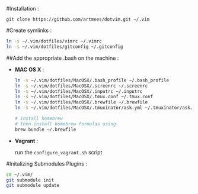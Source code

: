 #Installation :

    git clone https://github.com/artmees/dotvim.git ~/.vim

#Create symlinks :

```sh
ln -s ~/.vim/dotfiles/vimrc ~/.vimrc
ln -s ~/.vim/dotfiles/gitconfig ~/.gitconfig
```

##Add the appropriate .bash on the machine :

- **MAC OS X** :
  ```sh
  ln -s ~/.vim/dotfiles/MacOSX/.bash_profile ~/.bash_profile
  ln -s ~/.vim/dotfiles/MacOSX/.screenrc ~/.screenrc
  ln -s ~/.vim/dotfiles/MacOSX/.inputrc ~/.inputrc
  ln -s ~/.vim/dotfiles/MacOSX/.tmux.conf ~/.tmux.conf
  ln -s ~/.vim/dotfiles/MacOSX/.brewfile ~/.brewfile
  ln -s ~/.vim/dotfiles/MacOSX/.tmuxinator/ask.yml ~/.tmuxinator/ask.yml

  # install homebrew
  # then install homebrew formulas using
  brew bundle ~/.brewfile
  ```

- **Vagrant** :

  run the `configure_vagrant.sh` script

#Initalizing Submodules Plugins :
```sh
cd ~/.vim/
git submodule init
git submodule update
```
